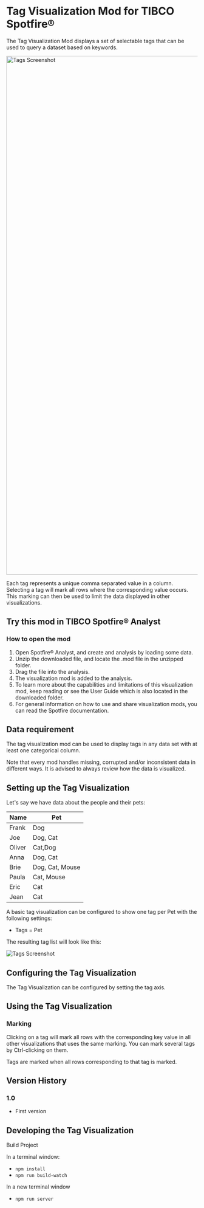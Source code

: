 # Tag Visualization Mod for TIBCO Spotfire®

The Tag Visualization Mod displays a set of selectable tags that can be used to query a dataset based on keywords.

<img width="1366" alt="Tags Screenshot" src="screenshots/Continents.png">

Each tag represents a unique comma separated value in a column. Selecting a tag will mark all rows where the corresponding value occurs. This marking can then be used to limit the data displayed in other visualizations.

## Try this mod in TIBCO Spotfire® Analyst

### How to open the mod

1. Open Spotfire® Analyst, and create and analysis by loading some data.
2. Unzip the downloaded file, and locate the .mod file in the unzipped folder.
3. Drag the file into the analysis.
4. The visualization mod is added to the analysis.
5. To learn more about the capabilities and limitations of this visualization mod, keep reading or see the User Guide which is also located in the downloaded folder.
6. For general information on how to use and share visualization mods, you can read the Spotfire documentation.

## Data requirement

The tag visualization mod can be used to display tags in any data set with at least one categorical column.

Note that every mod handles missing, corrupted and/or inconsistent data in different ways. It is advised to always review how the data is visualized.

## Setting up the Tag Visualization

Let's say we have data about the people and their pets:

| Name   | Pet             |
| ------ | --------------- |
| Frank  | Dog             |
| Joe    | Dog, Cat        |
| Oliver | Cat,Dog         |
| Anna   | Dog, Cat        |
| Brie   | Dog, Cat, Mouse |
| Paula  | Cat, Mouse      |
| Eric   | Cat             |
| Jean   | Cat             |

A basic tag visualization can be configured to show one tag per Pet with the following settings:

-   Tags = Pet

The resulting tag list will look like this:

<img alt="Tags Screenshot" src="screenshots/Pets.png">

## Configuring the Tag Visualization

The Tag Visualization can be configured by setting the tag axis.

## Using the Tag Visualization

### Marking

Clicking on a tag will mark all rows with the corresponding key value in all other visualizations that uses the same marking. You can mark several tags by Ctrl-clicking on them.

Tags are marked when all rows corresponding to that tag is marked.

## Version History

### 1.0

-   First version

## Developing the Tag Visualization

Build Project

In a terminal window:

-   `npm install`
-   `npm run build-watch`

In a new terminal window

-   `npm run server`
